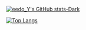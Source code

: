 

[![eedo_Y's GitHub stats-Dark](https://github-readme-stats.vercel.app/api?username=doup2001&show_icons=true&theme=dark#gh-dark-mode-only)](https://github.com/doup2001/github-readme-stats#gh-dark-mode-only)


[![Top Langs](https://github-readme-stats.vercel.app/api/top-langs/?username=doup2001&layout=pie)](https://github.com/doup2001/github-readme-stats)

<!--
**doup2001/doup2001** is a ✨ _special_ ✨ repository because its `README.md` (this file) appears on your GitHub profile.

Here are some ideas to get you started:

- 🔭 I’m currently working on ...
- 🌱 I’m currently learning ...
- 👯 I’m looking to collaborate on ...
- 🤔 I’m looking for help with ...
- 💬 Ask me about ...
- 📫 How to reach me: ...
- 😄 Pronouns: ...
- ⚡ Fun fact: ...
-->
